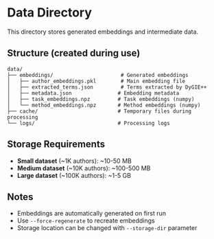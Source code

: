 # Data Directory

This directory stores generated embeddings and intermediate data.

## Structure (created during use)

```
data/
├── embeddings/                      # Generated embeddings
│   ├── author_embeddings.pkl        # Main embedding file
│   ├── extracted_terms.json         # Terms extracted by DyGIE++
│   ├── metadata.json               # Embedding metadata
│   ├── task_embeddings.npz         # Task embeddings (numpy)
│   └── method_embeddings.npz       # Method embeddings (numpy)
├── cache/                          # Temporary files during processing
└── logs/                           # Processing logs
```

## Storage Requirements

- **Small dataset** (~1K authors): ~10-50 MB
- **Medium dataset** (~10K authors): ~100-500 MB  
- **Large dataset** (~100K authors): ~1-5 GB

## Notes

- Embeddings are automatically generated on first run
- Use `--force-regenerate` to recreate embeddings
- Storage location can be changed with `--storage-dir` parameter